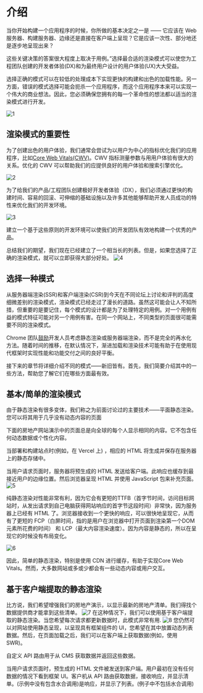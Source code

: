 # 介绍
当你开始构建一个应用程序的时候，你所做的基本决定之一是 —— 它应该在 Web 服务器、构建服务器、边缘还是直接在客户端上呈现？它是应该一次性、部分地还是逐步地呈现出来？

这些关键决策的答案很大程度上取决于用例。”选择最合适的渲染模式可以使您为工程团队创建的开发者体验(DX)和为最终用户设计的用户体验(UX)大大受益。

选择正确的模式可以在较低的处理成本下实现更快的构建和出色的加载性能。另一方面，错误的模式选择可能会扼杀一个应用程序，而这个应用程序本来可以实现一个伟大的商业想法。因此，您必须确保您拥有的每一个革命性的想法都以适当的渲染模式进行开发。

![1](../rendring-patterns/imgs/introduce-1.png)

## 渲染模式的重要性
为了创建出色的用户体验，我们通常会尝试为以用户为中心的指标优化我们的应用程序，比如[Core Web Vitals(CWV)](https://web.dev/vitals/)。CWV 指标测量参数与用用户体验有很大的关系。优化的 CWV 可以帮助我们的应提供良好的用户体验和搜索引擎优化。

![2](../rendring-patterns/imgs/introduce-2.png)

为了给我们的产品/工程团队创建极好开发者体验（DX），我们必须通过更快的构建时间、容易的回滚、可伸缩的基础设施以及许多其他能够帮助开发人员成功的特性来优化我们的开发环境。

![3](../rendring-patterns/imgs/introduce-3.png)

建立一个基于这些原则的开发环境可以使我们的开发团队有效地构建一个优秀的产品。

总结我们的期望，我们现在已经建立了一个相当长的列表。但是，如果您选择了正确的渲染模式，就可以立即获得大部分好处。
![4](../rendring-patterns/imgs/introduce-4.png)

## 选择一种模式

从服务器端渲染(SSR)和客户端渲染(CSR)到今天在不同论坛上讨论和评判的高度细微差别的渲染模式，渲染模式已经走过了漫长的道路。虽然这可能会让人不知所措，但重要的是要记住，每个模式的设计都是为了处理特定的用例。对一个用例有益的模式特征可能对另一个用例有害。在同一个网站上，不同类型的页面很可能需要不同的渲染模式。

Chrome 团队[鼓励](https://web.dev/rendering-on-the-web/)开发人员考虑静态渲染或服务器端渲染，而不是完全的再水化方法。随着时间的推移，在默认情况下，渐进加载和渲染技术可能有助于在使用现代框架时实现性能和功能交付之间的良好平衡。

接下来的章节将详细介绍不同的模式——新旧皆有。首先，我们简要介绍其中的一些方法，帮助您了解它们在哪些方面最有效。

## 基本/简单的渲染模式
由于静态渲染有很多变体，我们称之为前面讨论过的主要技术——平面静态渲染。您可以将其用于几乎没有动态内容的页面

下面的房地产网站演示中的页面总是向全球的每个人显示相同的内容。它不包含任何动态数据或个性化内容。

当部署和构建站点时(例如，在 Vercel 上) ，相应的 HTML 将生成并保存在服务器上的静态存储中。

当用户请求页面时，服务器将预生成的 HTML 发送给客户端。此响应也缓存到最接近用户的边缘位置。然后浏览器呈现 HTML 并使用 JavaScript 包来补充页面。
![5](../rendring-patterns/imgs/introduce-5.png)

纯静态渲染对性能非常有利，因为它会有更短的TTFB（首字节时间，访问目标网站时，从发出请求到自己电脑获得网站响应的首字节这段时间）非常快，因为服务器上已经有 HTML 了。浏览器接收到一个更快的响应，可以很快地呈现它，从而有了更短的 FCP（白屏时间，指的是用户在浏览器中打开页面到渲染第一个DOM元素所花费的时间） 和 LCP（最大内容渲染速度）。因为内容是静态的，所以在呈现它的时候没有布局变化。

![6](../rendring-patterns/imgs/introduce-6.png)

因此，简单的静态渲染，特别是使用 CDN 进行缓存，有助于实现Core Web Vitals。然而，大多数网站或多或少都会有一些动态内容或用户交互。

## 基于客户端提取的静态渲染

比方说，我们希望增强我们的房地产演示，以显示最新的房地产清单。我们得找个数据提供商才能拿到这些清单。
![7](../rendring-patterns/imgs/introduce-7.png)
在这种情况下，我们可以使用基于客户端提取的静态渲染。当您希望每次请求都更新数据时，此模式非常有用.
![8](../rendring-patterns/imgs/introduce-8.png)
您仍然可以对网站使用静态呈现，以呈现具有框架组件的 UI，您希望在其中放置动态列表数据。然后，在页面加载之后，我们可以在客户端上获取数据(例如，使用 SWR)。

自定义 API 路由用于从 CMS 获取数据并返回这些数据。

当用户请求页面时，预生成的 HTML 文件被发送到客户端。用户最初在没有任何数据的情况下看到框架 UI。客户机从 API 路由获取数据，接收响应，并显示清单。(示例中没有包含水合调用)是响应，并显示了列表。(例子中不包括水合调用)
